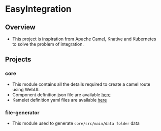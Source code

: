 # EasyIntegration

## Overview
- This project is inspiration from Apache Camel, Knative and Kubernetes to solve the problem of integration.

## Projects
### core
- This module contains all the details required to create a camel route using WebUI.
- Component definition json file are available [here](https://github.com/apache/camel/tree/main/catalog/camel-catalog/src/generated/resources/org/apache/camel/catalog/components)
- Kamelet definition yaml files are available [here](https://github.com/apache/camel-kamelets/tree/main/kamelets)
### file-generator
- This module used to generate `core/src/main/data folder` data
